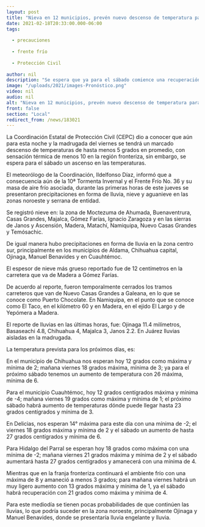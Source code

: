 ```yaml
---
layout: post
title: "Nieva en 12 municipios, prevén nuevo descenso de temperatura para este viernes"
date: 2021-02-18T20:33:00.000-06:00
tags:
  
  - precauciones
  
  - frente frío
  
  - Protección Civil
  
author: nil
description: "Se espera que ya para el sábado comience una recuperación de las temperaturas y terminen los efectos de la 10ª Tormenta Invernal y el Frente Frío No. 36"
image: "/uploads/2021/images-Pronóstico.png"
video: nil
audio: nil
alt: "Nieva en 12 municipios, prevén nuevo descenso de temperatura para este viernes"
front: false
section: "Local"
redirect_from: /news/183021
---
```


La Coordinación Estatal de Protección Civil (CEPC) dio a conocer que aún para esta noche y la madrugada del viernes se tendrá un marcado descenso de temperaturas de hasta menos 5 grados en promedio, con sensación térmica de menos 10 en la región fronteriza, sin embargo, se espera para el sábado un ascenso en las temperaturas.

El meteorólogo de la Coordinación, Ildelfonso Díaz, informó que a consecuencia aún de  la 10ª Tormenta Invernal y el Frente Frío No. 36 y su masa de aire frío asociada, durante las primeras horas de este jueves se presentaron precipitaciones en forma de lluvia, nieve y aguanieve en las zonas noroeste y serrana de entidad.

Se registró nieve en: la zona de Moctezuma de Ahumada, Buenaventrura, Casas Grandes, Majalca, Gómez Farías, Ignacio Zaragoza y en las sierras de Janos y Ascensión, Madera, Matachí, Namiquipa, Nuevo Casas Grandes y Temósachic.

De igual manera hubo precipitaciones en forma de lluvia en la zona centro sur, principalmente en los municipios de Aldama, Chihuahua capital, Ojinaga, Manuel Benavides y en Cuauhtémoc.

El espesor de nieve más grueso reportado fue de 12 centímetros en la carretera que va de Madera a Gómez Farías.

De acuerdo al reporte, fueron temporalmente cerrados los tramos carreteros que van de Nuevo Casas Grandes a Galeana, en lo que se conoce como Puerto Chocolate. En Namiquipa, en el punto que se conoce como El Taco, en el kilómetro 60 y en Madera, en el ejido El Largo y de Yepómera a Madera.

El reporte de lluvias en las últimas horas, fue: Ojinaga 11.4 milímetros, Basaseachi 4.8, Chihuahua 4, Majalca 3, Janos 2.2. En Juárez lluvias aisladas en la madrugada.

La temperatura prevista para los próximos días, es:

En el municipio de Chihuahua nos esperan hoy 12 grados como máxima y mínima de 2; mañana viernes 18 grados máxima, mínima de 3; ya para el próximo sábado tenemos un aumento de temperatura con 26 máxima, mínima de 6.

Para el municipio Cuauhtémoc, hoy 12 grados centígrados máxima y mínima de -4; mañana viernes 19 grados como máxima y mínima de 1; el próximo sábado habrá aumento de temperaturas dónde puede llegar hasta 23 grados centígrados y mínima de 3.

En Delicias, nos esperan 14° máxima para este día con una mínima de -2; el viernes 18 grados máxima y mínima de 2 y el sábado un aumento de hasta 27 grados centígrados y mínima de 6.

Para Hidalgo del Parral se esperan hoy 18 grados como máxima con una mínima de -2; mañana viernes 21 grados máxima y mínima de 2 y el sábado aumentará hasta 27 grados centígrados y amanecerá con una mínima de 4.

Mientras que en la franja fronteriza continuará el ambiente frío con una máxima de 8 y amaneció a menos 3 grados; para mañana viernes habrá un muy ligero aumento con 13 grados máxima y mínima de 1, ya el sábado habrá recuperación con 21 grados como máxima y mínima de 4.

Para este mediodía se tienen pocas probabilidades de que continúen las lluvias, lo que podría suceder en la zona noroeste, principalmente Ojinaga y Manuel Benavides, donde se presentaría lluvia engelante y lluvia.